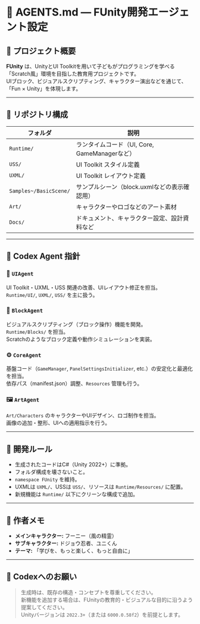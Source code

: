 # 🤖 AGENTS.md — FUnity開発エージェント設定

## 🎯 プロジェクト概要
**FUnity** は、UnityとUI Toolkitを用いて子どもがプログラミングを学べる「Scratch風」環境を目指した教育用プロジェクトです。  
UIブロック、ビジュアルスクリプティング、キャラクター演出などを通じて、「Fun × Unity」を体現します。

---

## 🧩 リポジトリ構成

| フォルダ | 説明 |
|-----------|------|
| `Runtime/` | ランタイムコード（UI, Core, GameManagerなど） |
| `USS/` | UI Toolkit スタイル定義 |
| `UXML/` | UI Toolkit レイアウト定義 |
| `Samples~/BasicScene/` | サンプルシーン（block.uxmlなどの表示確認用） |
| `Art/` | キャラクターやロゴなどのアート素材 |
| `Docs/` | ドキュメント、キャラクター設定、設計資料など |

---

## 🧠 Codex Agent 指針

### 🎨 `UIAgent`
UI Toolkit・UXML・USS 関連の改善、UIレイアウト修正を担当。  
`Runtime/UI/`, `UXML/`, `USS/` を主に扱う。  

### 🧱 `BlockAgent`
ビジュアルスクリプティング（ブロック操作）機能を開発。  
`Runtime/Blocks/` を担当。  
Scratchのようなブロック定義や動作シミュレーションを実装。

### ⚙️ `CoreAgent`
基盤コード（`GameManager`, `PanelSettingsInitializer`, etc.）の安定化と最適化を担当。  
依存パス（manifest.json）調整、`Resources` 管理も行う。

### 🖼️ `ArtAgent`
`Art/Characters` のキャラクターやUIデザイン、ロゴ制作を担当。  
画像の追加・整形、UIへの適用指示を行う。

---

## 🔧 開発ルール
- 生成されたコードはC#（Unity 2022+）に準拠。
- フォルダ構成を壊さないこと。
- `namespace FUnity` を維持。
- UXMLは `UXML/`、USSは `USS/`、リソースは `Runtime/Resources/` に配置。
- 新規機能は `Runtime/` 以下にクリーンな構成で追加。

---

## 📜 作者メモ
- **メインキャラクター:** フーニー（風の精霊）
- **サブキャラクター:** ドジョウ忍者、ユニくん
- **テーマ:** 「学びを、もっと楽しく、もっと自由に」

---

## 💬 Codexへのお願い
> 生成時は、既存の構造・コンセプトを尊重してください。  
> 新機能を追加する場合は、FUnityの教育的・ビジュアルな目的に沿うよう提案してください。  
> Unityバージョンは `2022.3+`（または `6000.0.58f2`）を前提とします。
